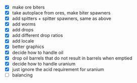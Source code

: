 * [x] make ore biters
* [x] take autoplace from ores, make biter spawners
* [x] add spitters + spitter spawners, same as above
* [x] add worms
* [x] add drops
* [x] add different drop ratios
* [x] add locale
* [x] better graphics
* [x] decide how to handle oil
* [x] drop oil barrels that do not result in barrels when emptied
* [x] decide how to handle uranium
* [x] just ignore the acid requirement for uranium 
* [ ] balancing
